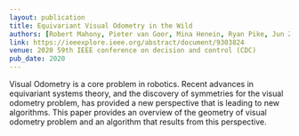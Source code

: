 ```yaml
---
layout: publication
title: Equivariant Visual Odometry in the Wild
authors: [Robert Mahony, Pieter van Goor, Mina Henein, Ryan Pike, Jun Zhang, Yonhon Ng]
link: https://ieeexplore.ieee.org/abstract/document/9303824
venue: 2020 59th IEEE conference on decision and control (CDC)
pub_date: 2020
---
```


Visual Odometry is a core problem in robotics. Recent advances in equivariant systems theory, and the discovery of symmetries for the visual odometry problem, has provided a new perspective that is leading to new algorithms. This paper provides an overview of the geometry of visual odometry problem and an algorithm that results from this perspective.
